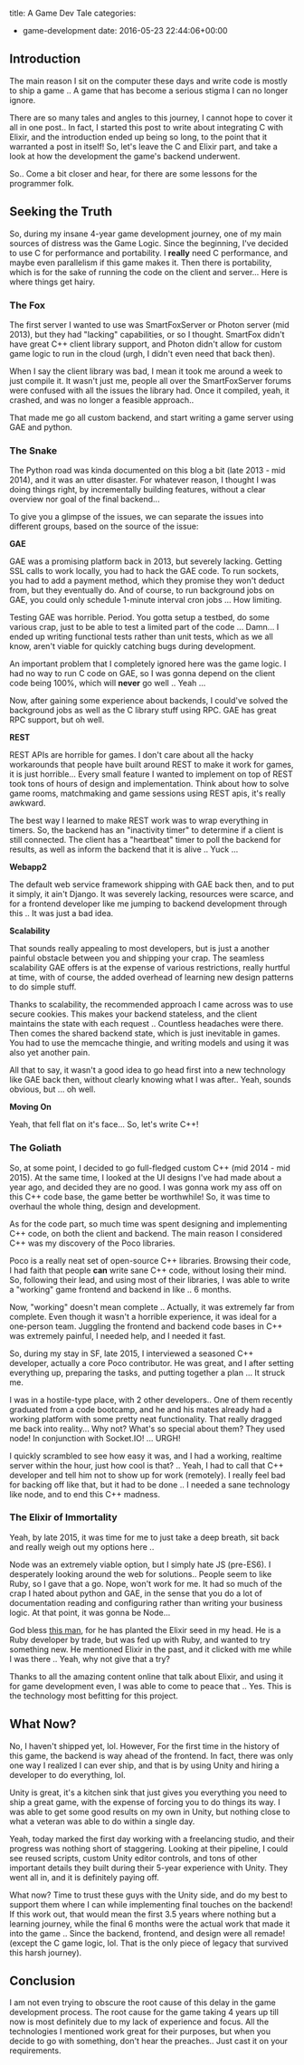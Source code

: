 title: A Game Dev Tale
categories:
- game-development
date: 2016-05-23 22:44:06+00:00

## Introduction

The main reason I sit on the computer these days and write code is mostly to ship a game .. A game that has become a serious stigma I can no longer ignore.

There are so many tales and angles to this journey, I cannot hope to cover it all in one post.. In fact, I started this post to write about integrating C with Elixir, and the introduction ended up being so long, to the point that it warranted a post in itself! So, let's leave the C and Elixir part, and take a look at how the development the game's backend underwent.

So.. Come a bit closer and hear, for there are some lessons for the programmer folk.

## Seeking the Truth

So, during my insane 4-year game development journey, one of my main sources of distress was the Game Logic. Since the beginning, I've decided to use C for performance and portability. I __really__ need C performance, and maybe even parallelism if this game makes it. Then there is portability, which is for the sake of running the code on the client and server... Here is where things get hairy.

### The Fox

The first server I wanted to use was SmartFoxServer or Photon server (mid 2013), but they had "lacking" capabilities, or so I thought. SmartFox didn't have great C++ client library support, and Photon didn't allow for custom game logic to run in the cloud (urgh, I didn't even need that back then). 

When I say the client library was bad, I mean it took me around a week to just compile it. It wasn't just me, people all over the SmartFoxServer forums were confused with all the issues the library had. Once it compiled, yeah, it crashed, and was no longer a feasible approach..

That made me go all custom backend, and start writing a game server using GAE and python.

### The Snake

The Python road was kinda documented on this blog a bit (late 2013 - mid 2014), and it was an utter disaster. For whatever reason, I thought I was doing things right, by incrementally building features, without a clear overview nor goal of the final backend...

To give you a glimpse of the issues, we can separate the issues into different groups, based on the source of the issue:

__GAE__

GAE was a promising platform back in 2013, but severely lacking. Getting SSL calls to work locally, you had to hack the GAE code. To run sockets, you had to add a payment method, which they promise they won't deduct from, but they eventually do. And of course, to run background jobs on GAE, you could only schedule 1-minute interval cron jobs ... How limiting.

Testing GAE was horrible. Period. You gotta setup a testbed, do some various crap, just to be able to test a limited part of the code ... Damn... I ended up writing functional tests rather than unit tests, which as we all know, aren't viable for quickly catching bugs during development.

An important problem that I completely ignored here was the game logic. I had no way to run C code on GAE, so I was gonna depend on the client code being 100%, which will __never__ go well .. Yeah ...

Now, after gaining some experience about backends, I could've solved the background jobs as well as the C library stuff using RPC. GAE has great RPC support, but oh well.

__REST__

REST APIs are horrible for games. I don't care about all the hacky workarounds that people have built around REST to make it work for games, it is just horrible... Every small feature I wanted to implement on top of REST took tons of hours of design and implementation. Think about how to solve game rooms, matchmaking and game sessions using REST apis, it's really awkward.

The best way I learned to make REST work was to wrap everything in timers. So, the backend has an "inactivity timer" to determine if a client is still connected. The client has a "heartbeat" timer to poll the backend for results, as well as inform the backend that it is alive .. Yuck ...

__Webapp2__

The default web service framework shipping with GAE back then, and to put it simply, it ain't Django. It was severely lacking, resources were scarce, and for a frontend developer like me jumping to backend development through this .. It was just a bad idea.

__Scalability__

That sounds really appealing to most developers, but is just a another painful obstacle between you and shipping your crap. The seamless scalability GAE offers is at the expense of various restrictions, really hurtful at time, with of course, the added overhead of learning new design patterns to do simple stuff.

Thanks to scalability, the recommended approach I came across was to use secure cookies. This makes your backend stateless, and the client maintains the state with each request .. Countless headaches were there. Then comes the shared backend state, which is just inevitable in games. You had to use the memcache thingie, and writing models and using it was also yet another pain.

All that to say, it wasn't a good idea to go head first into a new technology like GAE back then, without clearly knowing what I was after.. Yeah, sounds obvious, but ... oh well.

__Moving On__

Yeah, that fell flat on it's face... So, let's write C++!

### The Goliath

So, at some point, I decided to go full-fledged custom C++ (mid 2014 - mid 2015). At the same time, I looked at the UI designs I've had made about a year ago, and decided they are no good. I was gonna work my ass off on this C++ code base, the game better be worthwhile! So, it was time to overhaul the whole thing, design and development.

As for the code part, so much time was spent designing and implementing C++ code, on both the client and backend. The main reason I considered C++ was my discovery of the Poco libraries.

Poco is a really neat set of open-source C++ libraries. Browsing their code, I had faith that people __can__ write sane C++ code, without losing their mind. So, following their lead, and using most of their libraries, I was able to write a "working" game frontend and backend in like .. 6 months.

Now, "working" doesn't mean complete .. Actually, it was extremely far from complete. Even though it wasn't a horrible experience, it was ideal for a one-person team. Juggling the frontend and backend code bases in C++ was extremely painful, I needed help, and I needed it fast.

So, during my stay in SF, late 2015, I interviewed a seasoned C++ developer, actually a core Poco contributor. He was great, and I after setting everything up, preparing the tasks, and putting together a plan ... It struck me.

I was in a hostile-type place, with 2 other developers.. One of them recently graduated from a code bootcamp, and he and his mates already had a working platform with some pretty neat functionality. That really dragged me back into reality... Why not? What's so special about them? They used node! In conjunction with Socket.IO! ... URGH!

I quickly scrambled to see how easy it was, and I had a working, realtime server within the hour, just how cool is that? .. Yeah, I had to call that C++ developer and tell him not to show up for work (remotely). I really feel bad for backing off like that, but it had to be done .. I needed a sane technology like node, and to end this C++ madness.

### The Elixir of Immortality

Yeah, by late 2015, it was time for me to just take a deep breath, sit back and really weigh out my options here ..

Node was an extremely viable option, but I simply hate JS (pre-ES6). I desperately looking around the web for solutions.. People seem to like Ruby, so I gave that a go. Nope, won't work for me. It had so much of the crap I hated about python and GAE, in the sense that you do a lot of documentation reading and configuring rather than writing your business logic. At that point, it was gonna be Node...

God bless [this man][suraj], for he has planted the Elixir seed in my head. He is a Ruby developer by trade, but was fed up with Ruby, and wanted to try something new. He mentioned Elixir in the past, and it clicked with me while I was there .. Yeah, why not give that a try?

Thanks to all the amazing content online that talk about Elixir, and using it for game development even, I was able to come to peace that .. Yes. This is the technology most befitting for this project.

## What Now?

No, I haven't shipped yet, lol. However, For the first time in the history of this game, the backend is way ahead of the frontend. In fact, there was only one way I realized I can ever ship, and that is by using Unity and hiring a developer to do everything, lol.

Unity is great, it's a kitchen sink that just gives you everything you need to ship a great game, with the expense of forcing you to do things its way. I was able to get some good results on my own in Unity, but nothing close to what a veteran was able to do within a single day.

Yeah, today marked the first day working with a freelancing studio, and their progress was nothing short of staggering. Looking at their pipeline, I could see reused scripts, custom Unity editor controls, and tons of other important details they built during their 5-year experience with Unity. They went all in, and it is definitely paying off.

What now? Time to trust these guys with the Unity side, and do my best to support them where I can while implementing final touches on the backend! If this work out, that would mean the first 3.5 years where nothing but a learning journey, while the final 6 months were the actual work that made it into the game .. Since the backend, frontend, and design were all remade! (except the C game logic, lol. That is the only piece of legacy that survived this harsh journey).

## Conclusion

I am not even trying to obscure the root cause of this delay in the game development process. The root cause for the game taking 4 years up till now is most definitely due to my lack of experience and focus. All the technologies I mentioned work great for their purposes, but when you decide to go with something, don't hear the preaches.. Just cast it on your requirements.

[suraj]: http://surajms.com
